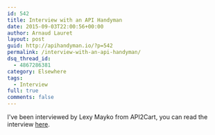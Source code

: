 ```yaml
---
id: 542
title: Interview with an API Handyman
date: 2015-09-03T22:00:56+00:00
author: Arnaud Lauret
layout: post
guid: http://apihandyman.io/?p=542
permalink: /interview-with-an-api-handyman/
dsq_thread_id:
  - 4867286381
category: Elsewhere
tags:
  - Interview
full: true
comments: false
---
```

I've been interviewed by Lexy Mayko from API2Cart, you can read the interview [here](https://www.api2cart.com/blog/interview-arnaud-lauret-api-handyman/).
